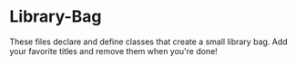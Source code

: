 # Library-Bag
These files declare and define classes that create a small library bag. 
Add your favorite titles and remove them when you're done!
